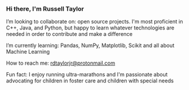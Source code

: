 ### Hi there, I'm Russell Taylor

I’m looking to collaborate on: open source projects. I'm most proficient in C++, Java, and Python, but happy to learn whatever technologies are needed in order to contribute and make a difference

I’m currently learning: Pandas, NumPy, Matplotlib, Scikit and all about Machine Learning

How to reach me: rdtaylorjr@protonmail.com

Fun fact: I enjoy running ultra-marathons and I'm passionate about advocating for children in foster care and children with special needs

<!--
**rdtaylorjr/rdtaylorjr** is a ✨ _special_ ✨ repository because its `README.md` (this file) appears on your GitHub profile.

Here are some ideas to get you started:
- 🔭 I’m currently working on a machine learning 
- 🤔 I’m looking for help with ...
- 💬 Ask me about ...
- 📫 How to reach me: ...
- 😄 Pronouns: ...

-->
